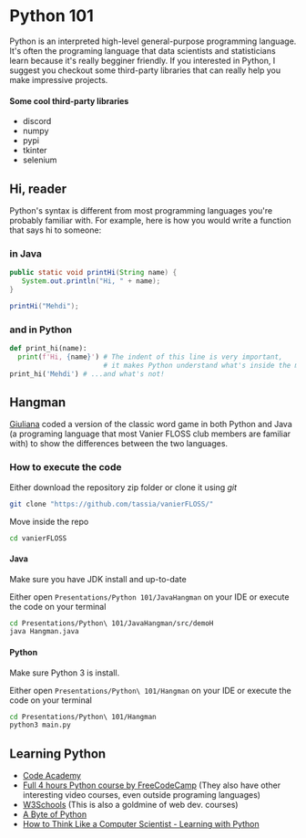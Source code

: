 # Python 101

Python is an interpreted  high-level general-purpose programming language. It's often the programing language that data scientists and statisticians learn because it's really begginer friendly. If you interested in Python, I suggest you checkout some third-party libraries that can really help you make impressive projects.

#### Some cool third-party libraries
* discord
* numpy
* pypi
* tkinter
* selenium

## Hi, reader

Python's syntax is different from most programming languages you're probably familiar with.
For example, here is how you would write a function that says hi to someone:

### in Java

```java
public static void printHi(String name) {
   System.out.println("Hi, " + name);
}

printHi("Mehdi");
```

### and in Python

```python
def print_hi(name):  
  print(f'Hi, {name}') # The indent of this line is very important,
					   # it makes Python understand what's inside the method
print_hi('Mehdi') # ...and what's not!
 ```

## Hangman

[Giuliana](https://github.com/gbouzon) coded a version of the classic word game in both Python and Java (a programing language that most Vanier FLOSS club members are familiar with) to show the differences between the two languages.

### How to execute the code

Either download the repository zip folder or clone it using *git*

```bash
git clone "https://github.com/tassia/vanierFLOSS/"
```
Move inside the repo

```bash
cd vanierFLOSS
```

#### Java

Make sure you have JDK install and up-to-date 

Either open ```Presentations/Python 101/JavaHangman``` on your IDE or execute the code on your terminal

```bash
cd Presentations/Python\ 101/JavaHangman/src/demoH
java Hangman.java
```

#### Python

Make sure Python 3 is install.

Either open ```Presentations/Python\ 101/Hangman``` on your IDE or execute the code on your terminal

```bash
cd Presentations/Python\ 101/Hangman
python3 main.py
```

## Learning Python

* [Code Academy](https://www.codecademy.com/learn)
* [Full 4 hours Python course by FreeCodeCamp](https://www.youtube.com/watch?v=rfscVS0vtbw&ab_channel=freeCodeCamp.org) (They also have other interesting video courses, even outside programing languages)
* [W3Schools](https://www.w3schools.com/python/python_intro.asp) (This is also a goldmine of web dev. courses)
* [A Byte of Python](https://python.swaroopch.com/)
* [How to Think Like a Computer Scientist - Learning with Python](https://greenteapress.com/wp/learning-with-python/)
